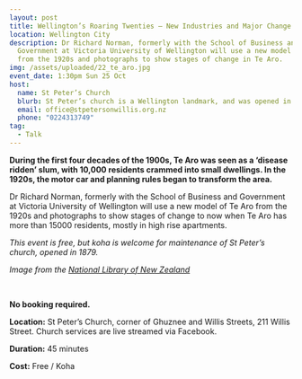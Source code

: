 ```yaml
---
layout: post
title: Wellington’s Roaring Twenties – New Industries and Major Change in Te Aro
location: Wellington City
description: Dr Richard Norman, formerly with the School of Business and
  Government at Victoria University of Wellington will use a new model of Te Aro
  from the 1920s and photographs to show stages of change in Te Aro.
img: /assets/uploaded/22_te_aro.jpg
event_date: 1:30pm Sun 25 Oct
host:
  name: St Peter’s Church
  blurb: St Peter’s church is a Wellington landmark, and was opened in 1879.
  email: office@stpetersonwillis.org.nz
  phone: "0224313749"
tag:
  - Talk
---
```

**During the first four decades of the 1900s, Te Aro was seen as a ‘disease ridden’ slum, with 10,000 residents crammed into small dwellings. In the 1920s, the motor car and planning rules began to transform the area.**

Dr Richard Norman, formerly with the School of Business and Government at Victoria University of Wellington will use a new model of Te Aro from the 1920s and photographs to show stages of change to now when Te Aro has more than 15000 residents, mostly in high rise apartments.

*This event is free, but koha is welcome for maintenance of St Peter’s church, opened in 1879.*

*Image from the [National Library of New Zealand](https://ndhadeliver.natlib.govt.nz/delivery/DeliveryManagerServlet?dps_pid=IE301671&dps_custom_att_1=emu)*

<br>

**No booking required.**

**Location:** St Peter’s Church, corner of Ghuznee and Willis Streets, 211 Willis Street. Church services are live streamed via Facebook.

**Duration:** 45 minutes

**Cost:** Free / Koha